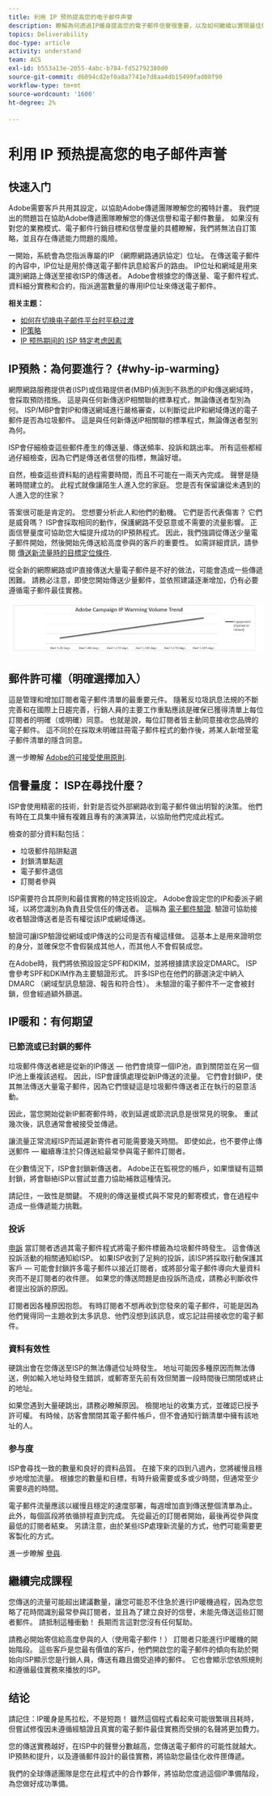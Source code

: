 ```yaml
---
title: 利用 IP 预热提高您的电子邮件声誉
description: 瞭解為何透過IP暖身提高您的電子郵件信譽很重要，以及如何繼續以實現最佳傳遞能力。
topics: Deliverability
doc-type: article
activity: understand
team: ACS
exl-id: b553a13e-2055-4abc-b784-fd52792380d0
source-git-commit: d6094cd2ef0a8a7741e7d8aa4db15499fad08f90
workflow-type: tm+mt
source-wordcount: '1600'
ht-degree: 2%

---
```


# 利用 IP 预热提高您的电子邮件声誉

<!--Increase your email reputation with IP warming

## IP Warming overview

In the Adobe Deliverability Consulting and Deliverability Operations teams, we have a vested interest in helping new Campaign customers be as successful as possible as they embark on the route of an IP warming process. If you’ve never been a part of such a project, you may have a lot of questions about it. Let’s get down to the details!-->

## 快速入门

Adobe需要客戶共用其設定，以協助Adobe傳遞團隊瞭解您的獨特計畫。 我們提出的問題旨在協助Adobe傳遞團隊瞭解您的傳送信譽和電子郵件數量。 如果沒有對您的業務模式、電子郵件行銷目標和信譽度量的具體瞭解，我們將無法自訂策略，並且存在傳遞能力問題的風險。

一開始，系統會為您指派專屬的IP （網際網路通訊協定）位址。 在傳送電子郵件的內容中，IP位址是用於傳送電子郵件訊息給客戶的路由。 IP位址和網域是用來識別網路上傳送至接收ISP的傳送者。 Adobe會根據您的傳送量、電子郵件程式、資料細分實務和合約，指派適當數量的專用IP位址來傳送電子郵件。

**相关主题：**
* [如何在切换电子邮件平台时平稳过渡](../../help/transition-process/switching-email-platforms.md)
* [IP策略](../../help/transition-process/infrastructure.md#ip-strategy)
* [IP 预热期间的 ISP 特定考虑因素](../../help/transition-process/isp-specific-considerations-during-ip-warming.md)

## IP預熱：為何要進行？ {#why-ip-warming}

網際網路服務提供者(ISP)或信箱提供者(MBP)偵測到不熟悉的IP和傳送網域時，會採取預防措施。 這是與任何新傳送IP相關聯的標準程式，無論傳送者型別為何。 ISP/MBP會對IP和傳送網域進行嚴格審查，以判斷從此IP和網域傳送的電子郵件是否為垃圾郵件。  這是與任何新傳送IP相關聯的標準程式，無論傳送者型別為何。

ISP會仔細檢查這些郵件產生的傳送量、傳送頻率、投訴和跳出率。 所有這些都經過仔細檢查，因為它們是傳送者信譽的指標，無論好壞。

自然，檢查這些資料點的過程需要時間，而且不可能在一兩天內完成。 聲譽是隨著時間建立的。 此程式就像讓陌生人進入您的家庭。 您是否有保留讓從未遇到的人進入您的住家？

答案很可能是肯定的。 您想要分析此人和他們的動機。 它們是否代表傷害？ 它們是威脅嗎？ ISP會採取相同的動作，保護網路不受惡意或不需要的流量影響。 正面信譽量度可協助您大幅提升成功的IP預熱程式。 因此，我們強調從傳送少量電子郵件開始，然後開始先傳送給高度參與的客戶的重要性。 如需詳細資訊，請參閱 [傳送新流量時的目標定位條件](/help/transition-process/targeting-criteria.md).

從全新的網際網路或IP直接傳送大量電子郵件是不好的做法，可能會造成一些傳遞困難。 請務必注意，即使您開始傳送少量郵件，並依照建議逐漸增加，仍有必要遵循電子郵件最佳實務。

![](../../help/assets/ip-warming-volume-trend.png)

## 郵件許可權（明確選擇加入）

這是管理和增加訂閱者電子郵件清單的最重要元件。 隨著反垃圾訊息法規的不斷完善和在國際上日趨完善，行銷人員的主要工作重點應該是確保已獲得清單上每位訂閱者的明確（或明確）同意。 也就是說，每位訂閱者皆主動同意接收您品牌的電子郵件。 這不同於在採取未明確註冊電子郵件程式的動作後，將某人新增至電子郵件清單的隱含同意。

進一步瞭解 [Adobe的可接受使用原則](https://www.adobe.com/legal/terms/aup.html).

## 信譽量度： ISP在尋找什麼？

ISP會使用精密的技術，針對是否從外部網路收到電子郵件做出明智的決策。 他們有時在工具集中擁有複雜且專有的演演算法，以協助他們完成此程式。

檢查的部分資料點包括：

* 垃圾郵件陷阱點選
* 封鎖清單點選
* 電子郵件退信
* 訂閱者參與

ISP需要符合其原則和最佳實務的特定技術設定。 Adobe會設定您的IP和委派子網域，以將您識別為負責且受信任的傳送者。 這稱為 [電子郵件驗證](/help/transition-process/infrastructure.md#authentication). 驗證可協助接收者驗證傳送者是否有權從該IP或網域傳送。

驗證可讓ISP驗證從網域或IP傳送的公司是否有權這樣做。 這基本上是用來證明您的身分，並確保您不會假裝成其他人，而其他人不會假裝成您。

在Adobe時，我們將依預設設定SPF和DKIM，並將根據請求設定DMARC。 ISP會參考SPF和DKIM作為主要驗證形式。 許多ISP也在他們的篩選決定中納入DMARC （網域型訊息驗證、報告和符合性）。 未驗證的電子郵件不一定會被封鎖，但會經過額外篩選。

## IP暖和：有何期望

### 已節流或已封鎖的郵件

垃圾郵件傳送者總是從新的IP傳送 — 他們會燒穿一個IP池，直到關閉並在另一個IP池上重複該過程。 因此，ISP會謹慎處理從新IP傳送的流量。 它們會封鎖IP，使其無法傳送大量電子郵件，因為它們懷疑這是垃圾郵件傳送者正在執行的惡意活動。

因此，當您開始從新IP郵寄郵件時，收到延遲或節流訊息是很常見的現象。 重試幾次後，訊息通常會被接受並傳遞。

讓流量正常流經ISP而延遲新寄件者可能需要幾天時間。 即使如此，也不要停止傳送郵件 — 繼續專注於只傳送給最常參與電子郵件訂閱者。

在少數情況下，ISP會封鎖新傳送者。 Adobe正在監視您的帳戶，如果懷疑有這類封鎖，將會聯絡ISP以嘗試並盡力協助補救這種情況。

請記住，一致性是關鍵。 不規則的傳送量模式與不常見的郵寄模式，會在過程中造成一些傳遞能力挑戰。

### 投诉

[申訴](/help/metrics/complaints.md) 當訂閱者透過其電子郵件程式將電子郵件標籤為垃圾郵件時發生。 這會傳送投訴活動的相關通知給ISP。 如果ISP收到了足夠的投訴，該ISP將採取行動保護其客戶 — 可能會封鎖許多電子郵件以接近訂閱者，或將部分電子郵件導向大量資料夾而不是訂閱者的收件匣。 如果您的傳送問題是由投訴所造成，請務必判斷收件者提出投訴的原因。

訂閱者因各種原因抱怨。 有時訂閱者不想再收到您發來的電子郵件，可能是因為他們覺得同一主題收到太多訊息、他們沒想到該訊息，或忘記註冊接收您的電子郵件。

### 資料有效性

硬跳出會在您傳送至ISP的無法傳遞位址時發生。 地址可能因多種原因而無法傳送，例如輸入地址時發生錯誤，或郵寄至先前有效但閒置一段時間後已關閉或終止的地址。

如果您遇到大量硬跳出，請務必瞭解原因。 檢閱地址的收集方式，並確認已授予許可權。 有時候，訪客會關閉其電子郵件帳戶，但不會通知行銷清單中擁有該地址的人。

### 参与度

ISP會尋找一致的數量和良好的資料品質。 在接下來的四到八週內，您將緩慢且穩步地增加流量。 根據您的數量和目標，有時升級需要或多或少時間，但通常至少需要8週的時間。

電子郵件流量應該以緩慢且穩定的速度部署，每週增加直到傳送整個清單為止。 此外，每個區段將依循排程直到完成。 先從最近的訂閱者開始，最後再從參與度最低的訂閱者結束。 另請注意，由於某些ISP處理新流量的方式，他們可能需要更客製化的方式。

進一步瞭解 [參與](/help/engagement.md).

## 繼續完成課程

您傳送的流量可能超出建議數量，讓您可能忍不住急於進行IP暖機過程，因為您忽略了花時間識別最常參與訂閱者，並且為了建立良好的信譽，未能先傳送這些訂閱者郵件。 請抵制這種衝動！ 長期而言這對您沒有任何幫助。

請務必開始寄信給高度參與的人（使用電子郵件！） 訂閱者只能進行IP暖機的開始階段。 這些客戶是您最有價值的客戶，他們開啟您的電子郵件的傾向有助於開始向ISP顯示您是行銷人員，傳送有趣且備受追捧的郵件。 它也會顯示您依照規則和遵循最佳實務來播放的ISP。

## 结论

請記住：IP暖身是馬拉松，不是短跑！  雖然這個程式看起來可能很繁瑣且耗時，但嘗試修復因未遵循經驗證且真實的電子郵件最佳實務而受損的名聲將更加費力。

您的傳送實務越好，在ISP中的聲譽分數越高，您傳送電子郵件的可能性就越大。 IP預熱和提升，以及遵循郵件設計的最佳實務，將協助您最佳化收件匣傳遞。

我們的全球傳遞團隊是您在此程式中的合作夥伴，將協助您度過這個IP準備階段，為您做好成功準備。
